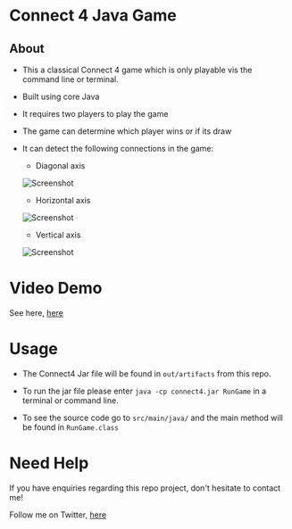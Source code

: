 # Connect 4 Java Game 

## About
* This a classical Connect 4 game which is only playable vis the command line or terminal. 
* Built using core Java
* It requires two players to play the game 
* The game can determine which player wins or if its draw 
* It can detect the following connections in the game: 

   * Diagonal axis
   
   ![Screenshot](https://imgur.com/YmkiYU7.png)
   

   * Horizontal axis   
   
   ![Screenshot](https://imgur.com/98h9CSD.png)
   
   * Vertical axis   
   
   ![Screenshot](https://imgur.com/NYxA2Qb.png)

# Video Demo 

See here, [here](https://youtu.be/eLkyeNfuMSk)

# Usage

* The Connect4 Jar file will be found in `out/artifacts` from this repo. 

* To run the jar file please enter  `java -cp connect4.jar RunGame` in a terminal or command line.

* To see the source code go to `src/main/java/` and the main method will be found in
`RunGame.class`

# Need Help
If you have enquiries regarding this repo project, don't hesitate to contact me!

Follow me on Twitter, [here](https://twitter.com/abdulwahid211)

   
